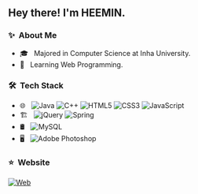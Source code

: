 <h2> Hey there! I'm HEEMIN.</h2>

<h3> ✨ &nbsp;About Me </h3>

- 🎓 &nbsp; Majored in Computer Science at Inha University.
- 🌱 &nbsp; Learning Web Programming.


<h3> 🛠 &nbsp;Tech Stack</h3>

- 🌐 &nbsp;
  ![Java](https://img.shields.io/badge/java-%23ED8B00.svg?style=for-the-badge&logo=java&logoColor=white)
  ![C++](https://img.shields.io/badge/c++-%2300599C.svg?style=for-the-badge&logo=c%2B%2B&logoColor=white)
  ![HTML5](https://img.shields.io/badge/html5-%23E34F26.svg?style=for-the-badge&logo=html5&logoColor=white)
  ![CSS3](https://img.shields.io/badge/css3-%231572B6.svg?style=for-the-badge&logo=css3&logoColor=white)
  ![JavaScript](https://img.shields.io/badge/javascript-%23323330.svg?style=for-the-badge&logo=javascript&logoColor=%23F7DF1E) 
- 🏗️ &nbsp;
  ![jQuery](https://img.shields.io/badge/jquery-%230769AD.svg?style=for-the-badge&logo=jquery&logoColor=white)
  ![Spring](https://img.shields.io/badge/spring-%236DB33F.svg?style=for-the-badge&logo=spring&logoColor=white)  
- 🛢 &nbsp;
  ![MySQL](https://img.shields.io/badge/mysql-%2300f.svg?style=for-the-badge&logo=mysql&logoColor=white)
- 🖥 &nbsp;
  ![Adobe Photoshop](https://img.shields.io/badge/adobephotoshop-%2331A8FF.svg?style=for-the-badge&logo=adobephotoshop&logoColor=white)

<h3> ⭐️ &nbsp;Website </h3>


<p align="left">
  <a href="https://ico020496.myportfolio.com/" target="_blank"><img alt="Web" src="https://img.shields.io/badge/-DESIGN%20PORTFOLIO-blueviolet?style=for-the-badge&logo=appveyor?link"></a>
</p>


<!-- ⭐️ Template From [AVS1508](https://github.com/AVS1508) -->
<!-- https://github.com/kautukkundan/Awesome-Profile-README-templates/edit/master/short-and-sweet/AVS1508.md -->

<!-- Badges From -->
<!-- https://github.com/Ileriayo/markdown-badges -->


